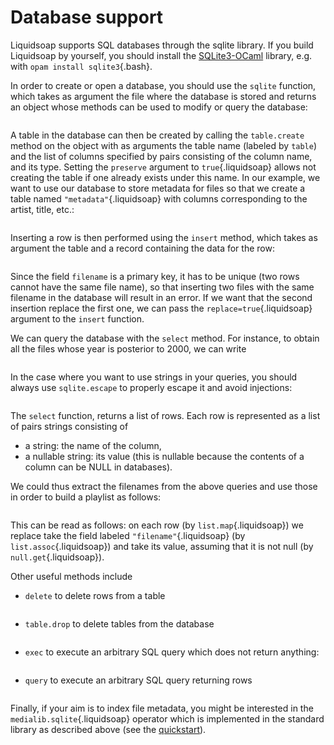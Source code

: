 # Database support

Liquidsoap supports SQL databases through the sqlite library. If you build
Liquidsoap by yourself, you should install the
[SQLite3-OCaml](https://github.com/mmottl/sqlite3-ocaml) library, e.g. with
`opam install sqlite3`{.bash}.

In order to create or open a database, you should use the `sqlite` function,
which takes as argument the file where the database is stored and returns an
object whose methods can be used to modify or query the database:

```{.liquidsoap include="sqlite.liq" from="open-begin" to="open-end"}

```

A table in the database can then be created by calling the `table.create` method
on the object with as arguments the table name (labeled by `table`) and the list
of columns specified by pairs consisting of the column name, and its
type. Setting the `preserve` argument to `true`{.liquidsoap} allows not creating
the table if one already exists under this name. In our example, we want to use
our database to store metadata for files so that we create a table named
`"metadata"`{.liquidsoap} with columns corresponding to the artist, title, etc.:

```{.liquidsoap include="sqlite.liq" from="create-begin" to="create-end"}

```

Inserting a row is then performed using the `insert` method, which takes as
argument the table and a record containing the data for the row:

```{.liquidsoap include="sqlite.liq" from="insert-begin" to="insert-end"}

```

Since the field `filename` is a primary key, it has to be unique (two rows
cannot have the same file name), so that inserting two files with the same
filename in the database will result in an error. If we want that the second
insertion replace the first one, we can pass the `replace=true`{.liquidsoap}
argument to the `insert` function.

We can query the database with the `select` method. For instance, to obtain all
the files whose year is posterior to 2000, we can write

```{.liquidsoap include="sqlite.liq" from="select-begin" to="select-end"}

```

In the case where you want to use strings in your queries, you should always use
`sqlite.escape` to properly escape it and avoid injections:

```{.liquidsoap include="sqlite.liq" from="select2-begin" to="select2-end"}

```

The `select` function, returns a list of rows. Each row is represented as a list
of pairs strings consisting of

- a string: the name of the column,
- a nullable string: its value (this is nullable because the contents of a
  column can be NULL in databases).

We could thus extract the filenames from the above queries and use those in
order to build a playlist as follows:

```{.liquidsoap include="sqlite.liq" from="play-begin" to="play-end"}

```

This can be read as follows: on each row (by `list.map`{.liquidsoap}) we replace
take the field labeled `"filename"`{.liquidsoap} (by `list.assoc`{.liquidsoap})
and take its value, assuming that it is not null (by `null.get`{.liquidsoap}).

Other useful methods include

- `delete` to delete rows from a table

  ```{.liquidsoap include="sqlite.liq" from="play-begin" to="play-end"}

  ```

- `table.drop` to delete tables from the database

  ```{.liquidsoap include="sqlite.liq" from="drop-begin" to="drop-end"}

  ```

- `exec` to execute an arbitrary SQL query which does not return anything:

  ```{.liquidsoap include="sqlite.liq" from="exec-begin" to="exec-end"}

  ```

- `query` to execute an arbitrary SQL query returning rows

  ```{.liquidsoap include="sqlite.liq" from="query-begin" to="query-end"}

  ```

Finally, if your aim is to index file metadata, you might be interested in the
`medialib.sqlite`{.liquidsoap} operator which is implemented in the standard
library as described above (see the [quickstart](quick_start.html)).
